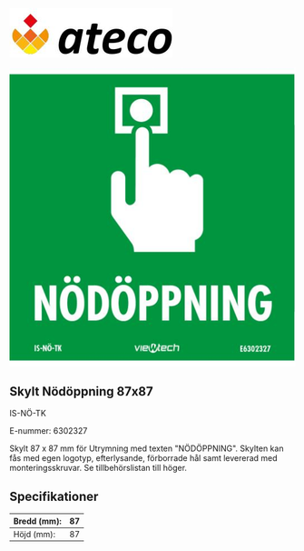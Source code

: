 ![](images/_page_0_Picture_0.jpeg)

![](images/_page_0_Picture_1.jpeg)

## **Skylt Nödöppning 87x87**

IS-NÖ-TK

E-nummer: 6302327

Skylt 87 x 87 mm för Utrymning med texten "NÖDÖPPNING". Skylten kan fås med egen logotyp, efterlysande, förborrade hål samt levererad med monteringsskruvar. Se tillbehörslistan till höger.

## **Specifikationer**

| Bredd (mm): | 87 |
|-------------|----|
| Höjd (mm):  | 87 |